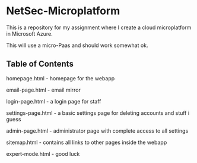 # NetSec-Microplatform
This is a repository for my assignment where I create a cloud microplatform in Microsoft Azure.

This will use a micro-Paas and should work somewhat ok.

## Table of Contents
homepage.html - homepage for the webapp

email-page.html - email mirror

login-page.html - a login page for staff

settings-page.html - a basic settings page for deleting accounts and stuff i guess

admin-page.html - administrator page with complete access to all settings

sitemap.html - contains all links to other pages inside the webapp

expert-mode.html - good luck
